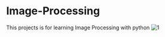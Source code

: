 # Image-Processing
This projects is for learning Image Processing with python 
![1](https://github.com/Erfan-RB/Image-Processing/assets/103189024/0c101061-6800-4a5a-826d-42d3625454ee)
